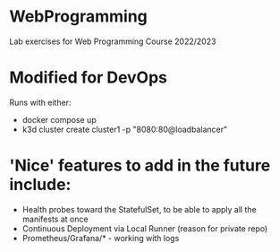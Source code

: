 # WebProgramming
Lab exercises for Web Programming Course 2022/2023

# Modified for DevOps
Runs with either:
- docker compose up 
- k3d cluster create cluster1 -p "8080:80@loadbalancer"

# 'Nice' features to add in the future include:
- Health probes toward the StatefulSet, to be able to apply all the manifests at once
- Continuous Deployment via Local Runner (reason for private repo)
- Prometheus/Grafana/* - working with logs
